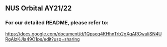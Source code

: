## NUS Orbital AY21/22 ##

### For our detailed README, please refer to: ###
https://docs.google.com/document/d/1Qpseq4KHhnTrb2gXqARCwuliSN4URgAlzKJIa49O1ps/edit?usp=sharing
